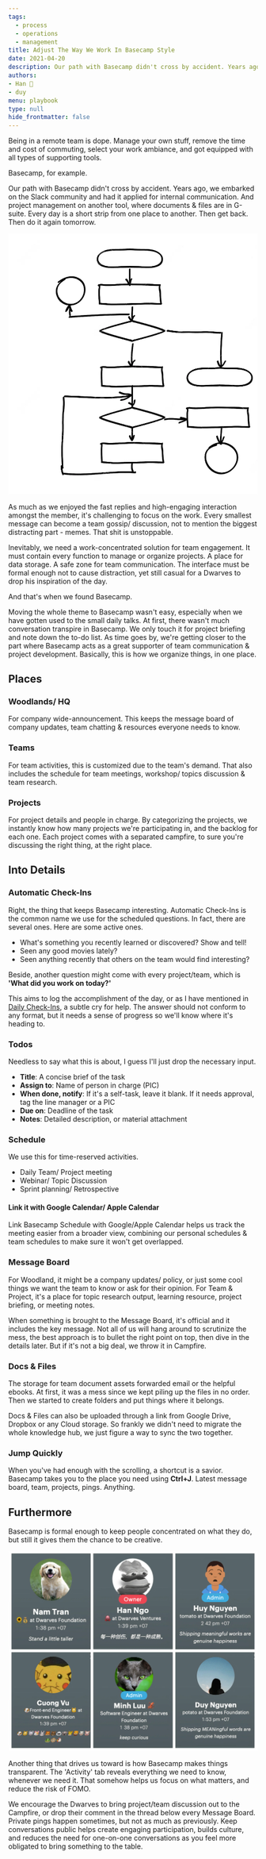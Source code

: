 ```yaml
---
tags: 
  - process
  - operations
  - management 
title: Adjust The Way We Work In Basecamp Style
date: 2021-04-20
description: Our path with Basecamp didn't cross by accident. Years ago, we embarked on the Slack community and had it applied for internal communication. And project management on another tool, where documents & files are in G-suite.
authors: 
- Han 🐸
- duy
menu: playbook
type: null
hide_frontmatter: false
---
```


Being in a remote team is dope. Manage your own stuff, remove the time and cost of commuting, select your work ambiance, and got equipped with all types of supporting tools.

Basecamp, for example.

Our path with Basecamp didn't cross by accident. Years ago, we embarked on the Slack community and had it applied for internal communication. And project management on another tool, where documents & files are in G-suite. Every day is a short strip from one place to another. Then get back. Then do it again tomorrow.

![](assets/adjust-the-way-we-work-in-basecamp-style_658f6b0263106796290e37aa78015232_md5.webp)

As much as we enjoyed the fast replies and high-engaging interaction amongst the member, it's challenging to focus on the work. Every smallest message can become a team gossip/ discussion, not to mention the biggest distracting part - memes. That shit is unstoppable.

Inevitably, we need a work-concentrated solution for team engagement. It must contain every function to manage or organize projects. A place for data storage. A safe zone for team communication. The interface must be formal enough not to cause distraction, yet still casual for a Dwarves to drop his inspiration of the day.

And that's when we found Basecamp.

Moving the whole theme to Basecamp wasn't easy, especially when we have gotten used to the small daily talks. At first, there wasn't much conversation transpire in Basecamp. We only touch it for project briefing and note down the to-do list. As time goes by, we're getting closer to the part where Basecamp acts as a great supporter of team communication & project development. Basically, this is how we organize things, in one place.

## Places
### Woodlands/ HQ
For company wide-announcement. This keeps the message board of company updates, team chatting & resources everyone needs to know.

### Teams
For team activities, this is customized due to the team's demand. That also includes the schedule for team meetings, workshop/ topics discussion & team research.

### Projects
For project details and people in charge. By categorizing the projects, we instantly know how many projects we're participating in, and the backlog for each one. Each project comes with a separated campfire, to sure you're discussing the right thing, at the right place.

## Into Details
### Automatic Check-Ins
Right, the thing that keeps Basecamp interesting. Automatic Check-Ins is the common name we use for the scheduled questions. In fact, there are several ones. Here are some active ones.

* What's something you recently learned or discovered? Show and tell!
* Seen any good movies lately?
* Seen anything recently that others on the team would find interesting?

Beside, another question might come with every project/team, which is **'What did you work on today?'**

This aims to log the accomplishment of the day, or as I have mentioned in [Daily Check-Ins](https://dwarves.foundation/memo/daily-check-ins), a subtle cry for help. The answer should not conform to any format, but it needs a sense of progress so we'll know where it's heading to.

### Todos
Needless to say what this is about, I guess I'll just drop the necessary input.
* **Title**: A concise brief of the task
* **Assign to**: Name of person in charge (PIC)
* **When done, notify**: If it's a self-task, leave it blank. If it needs approval, tag the line manager or a PIC
* **Due on**: Deadline of the task
* **Notes**: Detailed description, or material attachment

### Schedule
We use this for time-reserved activities.

* Daily Team/ Project meeting
* Webinar/ Topic Discussion
* Sprint planning/ Retrospective

#### Link it with Google Calendar/ Apple Calendar
Link Basecamp Schedule with Google/Apple Calendar helps us track the meeting easier from a broader view, combining our personal schedules & team schedules to make sure it won't get overlapped.

### Message Board
For Woodland, it might be a company updates/ policy, or just some cool things we want the team to know or ask for their opinion.
For Team & Project, it's a place for topic research output, learning resource, project briefing, or meeting notes.

When something is brought to the Message Board, it's official and it includes the key message. Not all of us will hang around to scrutinize the mess, the best approach is to bullet the right point on top, then dive in the details later. But if it's not a big deal, we throw it in Campfire.

### Docs & Files
The storage for team document assets forwarded email or the helpful ebooks. At first, it was a mess since we kept piling up the files in no order. Then we started to create folders and put things where it belongs.

Docs & Files can also be uploaded through a link from Google Drive, Dropbox or any Cloud storage. So frankly we didn't need to migrate the whole knowledge hub, we just figure a way to sync the two together.

### Jump Quickly
When you've had enough with the scrolling, a shortcut is a savior. Basecamp takes you to the place you need using **Ctrl+J**. Latest message board, team, projects, pings. Anything.

## Furthermore
Basecamp is formal enough to keep people concentrated on what they do, but still it gives them the chance to be creative.

![](assets/adjust-the-way-we-work-in-basecamp-style_f6faf06ec700b2002c00cd15aa3ea707_md5.webp)

Another thing that drives us toward is how Basecamp makes things transparent. The 'Activity' tab reveals everything we need to know, whenever we need it. That somehow helps us focus on what matters, and reduce the risk of FOMO.

We encourage the Dwarves to bring project/team discussion out to the Campfire, or drop their comment in the thread below every Message Board. Private pings happen sometimes, but not as much as previously. Keep conversations public helps create engaging participation, builds culture, and reduces the need for one-on-one conversations as you feel more obligated to bring something to the table.
